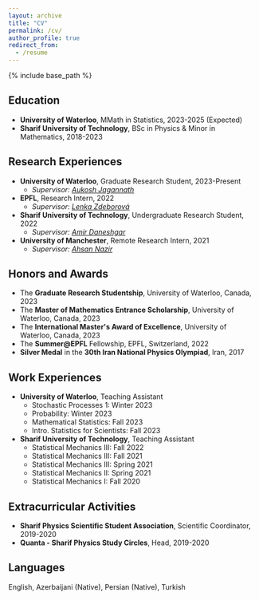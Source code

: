 ```yaml
---
layout: archive
title: "CV"
permalink: /cv/
author_profile: true
redirect_from:
  - /resume
---
```


{% include base_path %}

## Education
* **University of Waterloo**, MMath in Statistics, 2023-2025 (Expected)
* **Sharif University of Technology**, BSc in Physics & Minor in Mathematics, 2018-2023

## Research Experiences
* **University of Waterloo**, Graduate Research Student, 2023-Present
  * _Supervisor: [Aukosh Jagannath](https://www.math.uwaterloo.ca/~a3jagann/)_
* **EPFL**, Research Intern, 2022
  * _Supervisor: [Lenka Zdeborová](https://people.epfl.ch/lenka.zdeborova/?lang=en)_
* **Sharif University of Technology**, Undergraduate Research Student, 2022
  * _Supervisor: [Amir Daneshgar](http://math.sharif.ir/faculties/daneshgar)_
* **University of Manchester**, Remote Research Intern, 2021
  * _Supervisor: [Ahsan Nazir](https://research.manchester.ac.uk/en/persons/ahsan.nazir)_

## Honors and Awards
* The **Graduate Research Studentship**, University of Waterloo, Canada, 2023
* The **Master of Mathematics Entrance Scholarship**, University of Waterloo, Canada, 2023
* The **International Master's Award of Excellence**, University of Waterloo, Canada, 2023
* The **Summer@EPFL** Fellowship, EPFL, Switzerland, 2022
* **Silver Medal** in the **30th Iran National Physics Olympiad**, Iran, 2017


## Work Experiences
* **University of Waterloo**, Teaching Assistant
  * Stochastic Processes 1: Winter 2023
  * Probability: Winter 2023
  * Mathematical Statistics: Fall 2023
  * Intro. Statistics for Scientists: Fall 2023
* **Sharif University of Technology**, Teaching Assistant
  * Statistical Mechanics III: Fall 2022
  * Statistical Mechanics III: Fall 2021
  * Statistical Mechanics III: Spring 2021
  * Statistical Mechanics II: Spring 2021
  * Statistical Mechanics I: Fall 2020

## Extracurricular Activities
* **Sharif Physics Scientific Student Association**, Scientific Coordinator, 2019-2020
* **Quanta - Sharif Physics Study Circles**, Head, 2019-2020

## Languages
English, Azerbaijani (Native), Persian (Native), Turkish
